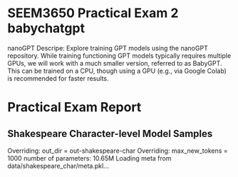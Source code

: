 # SEEM3650 Practical Exam 2 babychatgpt 
nanoGPT
Descripe: Explore training GPT models using the nanoGPT repository. While
training functioning GPT models typically requires multiple GPUs, we will work with a much smaller
version, referred to as BabyGPT. This can be trained on a CPU, though using a GPU (e.g., via Google
Colab) is recommended for faster results.


# Practical Exam Report

## Shakespeare Character-level Model Samples
Overriding: out_dir = out-shakespeare-char
Overriding: max_new_tokens = 1000
number of parameters: 10.65M
Loading meta from data/shakespeare_char/meta.pkl...
